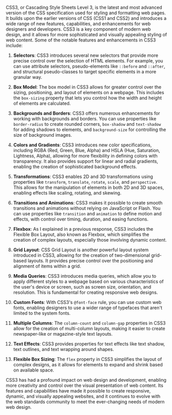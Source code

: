 CSS3, or Cascading Style Sheets Level 3, is the latest and most advanced version of the CSS specification used for styling and formatting web pages. It builds upon the earlier versions of CSS (CSS1 and CSS2) and introduces a wide range of new features, capabilities, and enhancements for web designers and developers. CSS3 is a key component of modern web design, and it allows for more sophisticated and visually appealing styling of web content. Some of the notable features and enhancements in CSS3 include:

1. **Selectors**: CSS3 introduces several new selectors that provide more precise control over the selection of HTML elements. For example, you can use attribute selectors, pseudo-elements like `::before` and `::after`, and structural pseudo-classes to target specific elements in a more granular way.

2. **Box Model**: The box model in CSS3 allows for greater control over the sizing, positioning, and layout of elements on a webpage. This includes the `box-sizing` property that lets you control how the width and height of elements are calculated.

3. **Backgrounds and Borders**: CSS3 offers numerous enhancements for working with backgrounds and borders. You can use properties like `border-radius` to create rounded corners, `box-shadow` and `text-shadow` for adding shadows to elements, and `background-size` for controlling the size of background images.

4. **Colors and Gradients**: CSS3 introduces new color specifications, including RGBA (Red, Green, Blue, Alpha) and HSLA (Hue, Saturation, Lightness, Alpha), allowing for more flexibility in defining colors with transparency. It also provides support for linear and radial gradients, enabling the creation of sophisticated background effects.

5. **Transformations**: CSS3 enables 2D and 3D transformations using properties like `transform`, `translate`, `rotate`, `scale`, and `perspective`. This allows for the manipulation of elements in both 2D and 3D spaces, enabling effects like scaling, rotating, and skewing.

6. **Transitions and Animations**: CSS3 makes it possible to create smooth transitions and animations without relying on JavaScript or Flash. You can use properties like `transition` and `animation` to define motion and effects, with control over timing, duration, and easing functions.

7. **Flexbox**: As I explained in a previous response, CSS3 includes the Flexible Box Layout, also known as Flexbox, which simplifies the creation of complex layouts, especially those involving dynamic content.

8. **Grid Layout**: CSS Grid Layout is another powerful layout system introduced in CSS3, allowing for the creation of two-dimensional grid-based layouts. It provides precise control over the positioning and alignment of items within a grid.

9. **Media Queries**: CSS3 introduces media queries, which allow you to apply different styles to a webpage based on various characteristics of the user's device or screen, such as screen size, orientation, and resolution. This is fundamental for creating responsive web designs.

10. **Custom Fonts**: With CSS3's `@font-face` rule, you can use custom web fonts, enabling designers to use a wider range of typefaces that aren't limited to the system fonts.

11. **Multiple Columns**: The `column-count` and `column-gap` properties in CSS3 allow for the creation of multi-column layouts, making it easier to create newspaper-like or magazine-style text layouts.

12. **Text Effects**: CSS3 provides properties for text effects like text shadow, text outlines, and text wrapping around shapes.

13. **Flexible Box Sizing**: The `flex` property in CSS3 simplifies the layout of complex designs, as it allows for elements to expand and shrink based on available space.

CSS3 has had a profound impact on web design and development, enabling more creativity and control over the visual presentation of web content. Its features and capabilities have made it possible to create responsive, dynamic, and visually appealing websites, and it continues to evolve with the web standards community to meet the ever-changing needs of modern web design.